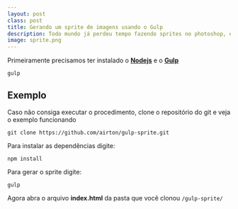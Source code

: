 ```yaml
---
layout: post
class: post
title: Gerando um sprite de imagens usando o Gulp
description: Todo mundo já perdeu tempo fazendo sprites no photoshop, então vamos facilitar esse processo
image: sprite.png
---
```



Primeiramente precisamos ter instalado o **[Nodejs](http://nodejs.org/)** e o **[Gulp](http://gulpjs.com/)**

    gulp


## Exemplo ##

Caso não consiga executar o procedimento, clone o repositório do git e veja o exemplo funcionando

    git clone https://github.com/airton/gulp-sprite.git


Para instalar as dependências digite:

    npm install

Para gerar o sprite digite:

    gulp

Agora abra o arquivo **index.html** da pasta que você clonou `/gulp-sprite/`